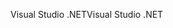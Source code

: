<span data-ttu-id="4cda5-101">Visual Studio .NET</span><span class="sxs-lookup"><span data-stu-id="4cda5-101">Visual Studio .NET</span></span>